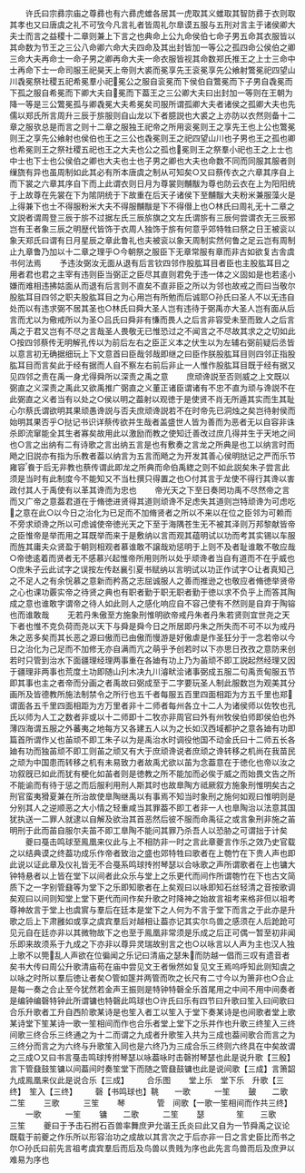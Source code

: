 <!-- { "loadSidebar": true } -->
　　许氏曰宗彞宗庙之尊彞也有六彞虎蜼各居其一虎取其义蜼取其智防彞于衣则取其孝也又曰唐虞之礼不可攷今凡言礼者皆周礼尔臯谟五服与五刑对言主于诸侯卿大夫士而言之益稷十二章则兼上下言之也典命上公九命侯伯七命子男五命其衣服皆以其命数为节王之三公八命卿六命大夫四命及其出封皆加一等公之孤四命公侯伯之卿三命大夫再命士一命子男之卿再命大夫一命衣服皆视其命数郑氏推王之上士三命中士再命下士一命司服王祀昊天上帝则大裘而冕享先王衮冕享先公飨射鷩冕祀四望山川毳冕祭社稷五祀希冕羣小祀冕公之服自衮冕而下侯伯自鷩冕而下子男自毳冕而下孤之服自希冕而下卿大夫自冕而下葢王之三公卿大夫曰出封加一等则在王朝为降一等是三公鷩冕孤与卿毳冕大夫希冕矣司服所谓孤卿大夫者诸侯之孤卿大夫也先儒以郑氏所言周升三辰于旂服则自山龙以下者臆説也大裘之上亦防以衣然则备十二章之服欤总是而言之则十二章之服独王祀帝之所用衮冕则王之享先王也上公也鷩冕则王之享先公飨射也侯伯也王之三公也毳冕则王之祀四望山川也子男也王之孤也卿也希冕则王之祭社稷五祀也王之大夫也公之孤也冕则王之祭羣小祀也王之上士也中士也下士也公侯伯之卿也大夫也士也子男之卿也大夫也命数不同而同服其服者则缫旒有异也虽周制如此其必有所本唐虞之制从可知矣○又曰蔡传衣之六章其序自上而下裳之六章其序自下而上此谓衣则日月为尊裳则黼黻为尊也防云衣在上为阳阳统于上故尊在先裳在下为隂阴统于下故重在后天子诸侯下至黼黻大夫粉米兼服藻火是上得兼下也士不得服粉米大夫不得服黼黻是下不得僣上也○林氏曰周礼无十二章之文説者谓周登三辰于旂不过据左氏三辰旂旗之文左氏谓旂有三辰何尝谓衣无三辰邪岂有王者象三辰之明歴代皆饰于衣周人独饰于旂有何意乎郊特牲曰祭之日王被衮以象天郑氏曰谓有日月星辰之章此鲁礼也夫被衮以象天周制实然何鲁之足云岂有周制止九章鲁乃加以十二章之理乎○今朝祭之服臣下无章常服有章而非古如欲复古舎虞书何法焉
　　予违汝弼汝无面从退有后言钦四邻作股肱耳目者臣也主股肱耳目之用者君也君之主宰有违则臣当弼正之臣尽其直则君免于违一体之义固如是也若逺小嫌而难相违拂姑面从而退有后言则不直矣不直非臣之所以为邻也故戒之而曰当敬尔股肱耳目四邻之职夫股肱耳目之为心用岂有所勉而后诚耶○孙氏曰圣人不以无违自处而以有违求弼不居其圣也○林氏曰舜大圣人岂有违待于弼禹亦大圣人岂有面从后言而尤以为儆戒所以为圣○吕氏曰舜非有慊而畏人之后言非容受未至而致人之后言禹之于君又岂有不尽之言哉圣人畏敬无已惟恐过之不闻言之不尽故其求之之切如此○按四邻蔡传无明解孔传以为前后左右之臣正义本之伏生以为左辅右弼前疑后丞皆以意言初无确据细玩上下文意首曰臣哉邻哉即继之曰臣作朕股肱耳目则四邻正指股肱耳目而言矣此于经有据而人自不察左右前后非止一人惟作股肱耳目既于经有据又见四邻之责在禹一身尤得舜所以深责之禹之意
　　庶顽谗説至否则威之上文既以弼直之义深责之禹此又欲禹推广弼直之义董正诸臣谓诸有不忠不直为顽与谗説不在此弼直之义者当有以处之○侯以明之葢射以观徳于是使贤不肖无所遁其实而生其耻心尔蔡氏谓欲明其果顽愚谗説与否夫庶顽谗説若不在时帝先已洞烛之矣岂待射侯而始明其果否乎○挞记书识详蔡传欲并生哉者盖盛世人皆为善而为恶者无以自容非诛杀即流窜能全其生者寡矣故用此以激励而教之使知迁善改过庶几得并生于天地之间也○言之出纳有二有诗歌之言出纳五言是也有敷奏之言龙之所典是也工以纳言时而飏之旧説亦有指为乐教者葢以纳言为五言而飏之为开发其善心侯明挞记之严而乐节雍容飬于后无非教也蔡传谓此即龙之所典而命伯禹緫之则不如此説矣朱子尝言此须是当时有此制度今不能知又不当杜撰只得置之也○付其言于龙使不得行其谗以害政付其人于禹使有以革其谗而为忠也
　　帝光天之下至日奏罔功禹不尽然帝之言而又广帝之意葢君道在于脩徳进贤得其道则顽谗不足虑失其道则岂特顽谗为可虑吃之意在此○以今日之治化为已足而不加脩贤者之所以不来以在位之臣邻为可赖而不旁求顽谗之所以可虑诚使帝徳光天之下至于海隅苍生无不被其泽则万邦黎献皆帝之臣惟帝是举而用之耳既举而来于是敷纳以言而观其蕴明试以功而考其实锡以车服而旌其庸夫众贤盈于朝则相观者慕谁敢不譲哉劝惩明于上则不及者耻谁敢不敬应哉○帝徳逺着而贤者无不感慕兴起惟帝所用则所以处乎顽谗者当自有道而不在乎威也○庶朱子云此试字之误按左传赵襄引夏书赋纳以言明试以功正作试字○让者真知己之不足人之有余恱慕之意新而矜髙之志屈诚服人之善而推逊之也敬应者脩徳举贤帝之心也课功覈实帝之待贤之典也有职者勤于职无职者勤于徳以求不负乎上而答其陶成之意也谁敢字谓帝之待人如此则人之感化响应自不容己使有不然则是自弃于陶镕也而谁敢哉
　　无若丹朱傲至方施象刑惟明欲帝戒丹朱者丹朱若贤则宜世尧之天下者也惟不克负荷而尧以天下与舜是舜今日之所居即丹朱之所失而不可不以为戒丹朱之恶多矣而其长恶之源曰傲而已由傲而慢游是好傲虐是作圣狂分于一念若帝以今日之治化为己足而不加修无亦自满而亢之萌乎予创若时以下亦思日孜孜之意防来创若时只管到治水下面疆理经理两事重在各廸有功上乃为苖顽不即工説起然经理又因于疆理非两事也荒度土功即随山刋木决九川濬畎浍诸事弼成五服二句禹贡甸服五节即其事也主之者帝而分画之者禹故曰弼成至于二字要玩圣人制此服数岂为观美其分画所及皆德教所施法制禁令之所行也五千者每服五百里四面相距为方五千里也郑谓面各五千里四面相距为方万里者非十二师者每州各立十二人为诸侯师以佐牧也孔氏以师为人工之数者非或以十二师即十二牧亦非周官曰外有州牧侯伯师即侯伯也外薄四海谓五服之外蕃夷之地每方又各建五人以为之长如汉西域都护之意各廸有功即篇首所谓作乂也苖顽不即工朱子以为是禹治水时调役他国不动金氏曰十二师五长各廸有功而独苖顽不即工则苖之顽又有大于庶顽谗说者庶顽之谗转移之机尚在我苗民之顽为中国患而转移之机有未易致力者故禹尤欲以苖为念葢意在于徳化也帝以汝之功叙旣已如此而犹有梗化如苖者则是徳教之所不能加而必俟于威之而始畏文告之所不能谕而有待于惩之而后服利用刑人斯其时也故臯陶方祗厥叙方施象刑惟明矣古之刑官蛮夷猾夏兼在所治故使臯陶继禹以有事焉不知当时象刑之施何如观曰惟明则是分别其人之逆顺恶之大小情之轻重咸当其罪葢不即工者非一人也臯陶治以法意其国犹执送一二罪人就逮以自解及欲治其首恶然后彼不服而命禹征之或言象刑非施之苖明刑于此而苖自服尔夫苖不即工臯陶不能问其罪乃杀吾人以恐胁之可谓拙于计矣
　　夔曰戞击鸣球至鳯凰来仪此与上不相防非一时之言此章夔言作乐之效乃史官载之以结典谟之终葢功成乐作帝者致治之盛也郊特牲曰歌者在上匏竹在下贵人声也即此说以证此章及仪礼皆无不合戞系鸣球抟拊琴瑟以合咏歌之声所谓歌者在上也镛大钟特悬者以上皆在堂下以间者此众乐与堂上之乐更代而间作所谓匏竹在下也古文简质下之一字别管鼗等为堂下之乐即知歌者在上矣观曰以咏即知石丝轻清之音按歌调矣观曰以间则知堂上堂下更代而间作矣升歌之时降神之始故言祖考来格非但以祖考尊神故言于堂上也虞賔与羣后在廷本是堂下之人何为不言于堂下而言之于此亦是升歌之后上下肃雝如或享之虞宾羣后对越相让葢亦记其实尔鸟兽之感须在人后跄跄可见元自在廷亦非以其微物故下之也至于鳯凰非常须是乐成之后正可偶一暂至初非闻乐即来故须系于九成之下亦非以尊异灵瑞故别言之也○以咏言以人声为主也汉人独上歌不以筦乱人声欲在位徧闻之乐记曰清庙之瑟朱而防越一倡而三叹有遗音者矣书大传曰周公升歌清庙苟在庙中尝见文王者愀然如复见文王焉呜呼知此则知虞之以咏之时所以羣后徳让者矣○管如篴并两管而吹之长尺有二寸今以为箫非也○合止是每一奏之合止至今犹然若金声王振则是特钟特磬全乐首尾用之中间不用中间奏者是编钟编磬特钟此所谓镛也特磬此鸣球也○许氏曰乐有四节曰升歌曰笙入曰间歌曰合乐升歌者工升自西阶歌某诗是也笙入者工以笙入于堂下奏某诗是也间歌者堂上歌某诗堂下笙某诗一歌一笙相间而作也合乐者堂上堂下之乐并作也升歌三终笙入三终间歌三终合乐三终通之为十二而谓之九成者升歌笙入共为三成也葢间歌合而言之为三终分而言之为六终与升歌笙入同也是六终乃为三成合乐三终则六终具在中矣故谓之三成○又曰书言戞击鸣球抟拊琴瑟以咏葢咏时击磬拊琴瑟也此是说升歌【三殷】言下管鼗鼓笙镛以间葢间时奏笙堂下而随之管鼗鼓镛也此是说间歌【三成】言箫韶九成鳯凰来仪此是说合乐【三成】
　　合乐图
　　堂上乐　堂下乐　升歌【三终】　笙入【三终】
　　磬【书鸣球也】鞉　　一歌　　　一笙
　　皷　　二歌　　　二笙
　　三歌　　　三笙
　　琴　　　　管　间歌【一歌一笙相间而作共三终】
　　一歌　　　一笙
　　镛　　二歌　　　二笙
　　瑟　　　　笙　　三歌　　　三笙
　　夔曰于予击石拊石百兽率舞庶尹允谐王氏炎曰此又自为一节舜禹之议论既载于前夔之作乐所以形容治功之成故以其言次之于后亦非一日之言史臣比而书之尔○孙氏曰前先言祖考虞宾羣后而后及鸟兽以贵贱为序也此先言鸟兽而后及庶尹以难易为序也
